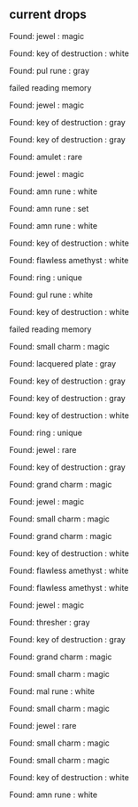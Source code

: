 ## current drops

Found: jewel : magic
Found: key of destruction : white
Found: pul rune : gray
failed reading memory
Found: jewel : magic
Found: key of destruction : gray
Found: key of destruction : gray
Found: amulet : rare
Found: jewel : magic
Found: amn rune : white
Found: amn rune : set
Found: amn rune : white
Found: key of destruction : white
Found: flawless amethyst : white
Found: ring : unique
Found: gul rune : white
Found: key of destruction : white
failed reading memory
Found: small charm : magic
Found: lacquered plate : gray
Found: key of destruction : gray
Found: key of destruction : gray
Found: key of destruction : white
Found: ring : unique
Found: jewel : rare
Found: key of destruction : gray
Found: grand charm : magic
Found: jewel : magic
Found: small charm : magic
Found: grand charm : magic
Found: key of destruction : white
Found: flawless amethyst : white
Found: flawless amethyst : white
Found: jewel : magic
Found: thresher : gray
Found: key of destruction : gray
Found: grand charm : magic
Found: small charm : magic
Found: mal rune : white
Found: small charm : magic
Found: jewel : rare
Found: small charm : magic
Found: small charm : magic
Found: key of destruction : white
Found: amn rune : white
